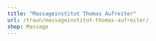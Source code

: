 ```yaml
---
title: "Massageinstitut Thomas Aufreiter"
url: /traun/massageinstitut-thomas-aufreiter/
shop: Massage
---
```

